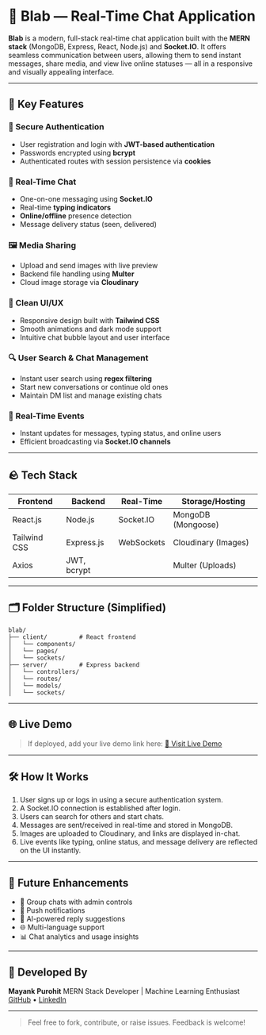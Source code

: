# 🔨 Blab — Real-Time Chat Application

**Blab** is a modern, full-stack real-time chat application built with the **MERN stack** (MongoDB, Express, React, Node.js) and **Socket.IO**. It offers seamless communication between users, allowing them to send instant messages, share media, and view live online statuses — all in a responsive and visually appealing interface.

---

## 🌟 Key Features

### 🔐 Secure Authentication

* User registration and login with **JWT-based authentication**
* Passwords encrypted using **bcrypt**
* Authenticated routes with session persistence via **cookies**

### 💬 Real-Time Chat

* One-on-one messaging using **Socket.IO**
* Real-time **typing indicators**
* **Online/offline** presence detection
* Message delivery status (seen, delivered)

### 🖼️ Media Sharing

* Upload and send images with live preview
* Backend file handling using **Multer**
* Cloud image storage via **Cloudinary**

### 🎨 Clean UI/UX

* Responsive design built with **Tailwind CSS**
* Smooth animations and dark mode support
* Intuitive chat bubble layout and user interface

### 🔍 User Search & Chat Management

* Instant user search using **regex filtering**
* Start new conversations or continue old ones
* Maintain DM list and manage existing chats

### 📡 Real-Time Events

* Instant updates for messages, typing status, and online users
* Efficient broadcasting via **Socket.IO channels**

---

## 🪨 Tech Stack

| Frontend     | Backend     | Real-Time  | Storage/Hosting     |
| ------------ | ----------- | ---------- | ------------------- |
| React.js     | Node.js     | Socket.IO  | MongoDB (Mongoose)  |
| Tailwind CSS | Express.js  | WebSockets | Cloudinary (Images) |
| Axios        | JWT, bcrypt |            | Multer (Uploads)    |

---

## 🗂️ Folder Structure (Simplified)

```
blab/
├── client/         # React frontend
│   └── components/
│   └── pages/
│   └── sockets/
├── server/         # Express backend
│   └── controllers/
│   └── routes/
│   └── models/
│   └── sockets/
```

---

## 🌐 Live Demo

> If deployed, add your live demo link here:
> [🔗 Visit Live Demo](https://yourprojectdemo.com)

---

## 🛠️ How It Works

1. User signs up or logs in using a secure authentication system.
2. A Socket.IO connection is established after login.
3. Users can search for others and start chats.
4. Messages are sent/received in real-time and stored in MongoDB.
5. Images are uploaded to Cloudinary, and links are displayed in-chat.
6. Live events like typing, online status, and message delivery are reflected on the UI instantly.

---

## 🚀 Future Enhancements

* 📅 Group chats with admin controls
* 🔔 Push notifications
* 🧠 AI-powered reply suggestions
* 🌐 Multi-language support
* 📊 Chat analytics and usage insights

---

## 👤 Developed By

**Mayank Purohit**
MERN Stack Developer | Machine Learning Enthusiast
[GitHub](https://github.com/MayankPurohit8) • [LinkedIn](www.linkedin.com/in/mayank-purohit-)

---

> Feel free to fork, contribute, or raise issues. Feedback is welcome!

